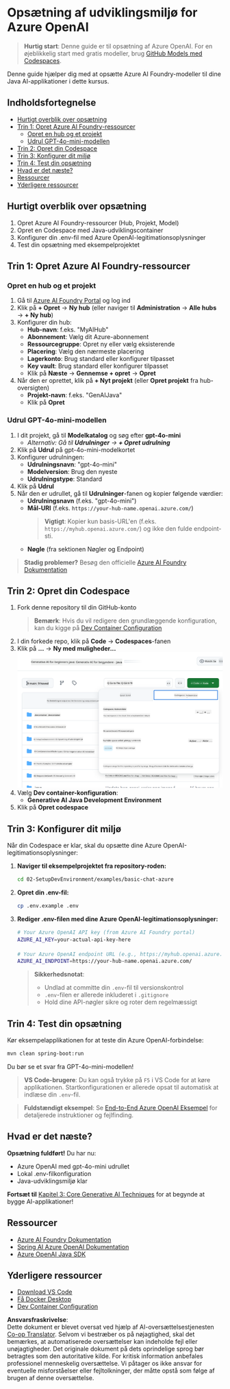 <!--
CO_OP_TRANSLATOR_METADATA:
{
  "original_hash": "bfdb4b4eadbee3a59ef742439f58326a",
  "translation_date": "2025-07-27T13:13:27+00:00",
  "source_file": "02-SetupDevEnvironment/getting-started-azure-openai.md",
  "language_code": "da"
}
-->
# Opsætning af udviklingsmiljø for Azure OpenAI

> **Hurtig start**: Denne guide er til opsætning af Azure OpenAI. For en øjeblikkelig start med gratis modeller, brug [GitHub Models med Codespaces](./README.md#quick-start-cloud).

Denne guide hjælper dig med at opsætte Azure AI Foundry-modeller til dine Java AI-applikationer i dette kursus.

## Indholdsfortegnelse

- [Hurtigt overblik over opsætning](../../../02-SetupDevEnvironment)
- [Trin 1: Opret Azure AI Foundry-ressourcer](../../../02-SetupDevEnvironment)
  - [Opret en hub og et projekt](../../../02-SetupDevEnvironment)
  - [Udrul GPT-4o-mini-modellen](../../../02-SetupDevEnvironment)
- [Trin 2: Opret din Codespace](../../../02-SetupDevEnvironment)
- [Trin 3: Konfigurer dit miljø](../../../02-SetupDevEnvironment)
- [Trin 4: Test din opsætning](../../../02-SetupDevEnvironment)
- [Hvad er det næste?](../../../02-SetupDevEnvironment)
- [Ressourcer](../../../02-SetupDevEnvironment)
- [Yderligere ressourcer](../../../02-SetupDevEnvironment)

## Hurtigt overblik over opsætning

1. Opret Azure AI Foundry-ressourcer (Hub, Projekt, Model)
2. Opret en Codespace med Java-udviklingscontainer
3. Konfigurer din .env-fil med Azure OpenAI-legitimationsoplysninger
4. Test din opsætning med eksempelprojektet

## Trin 1: Opret Azure AI Foundry-ressourcer

### Opret en hub og et projekt

1. Gå til [Azure AI Foundry Portal](https://ai.azure.com/) og log ind
2. Klik på **+ Opret** → **Ny hub** (eller naviger til **Administration** → **Alle hubs** → **+ Ny hub**)
3. Konfigurer din hub:
   - **Hub-navn**: f.eks. "MyAIHub"
   - **Abonnement**: Vælg dit Azure-abonnement
   - **Ressourcegruppe**: Opret ny eller vælg eksisterende
   - **Placering**: Vælg den nærmeste placering
   - **Lagerkonto**: Brug standard eller konfigurer tilpasset
   - **Key vault**: Brug standard eller konfigurer tilpasset
   - Klik på **Næste** → **Gennemse + opret** → **Opret**
4. Når den er oprettet, klik på **+ Nyt projekt** (eller **Opret projekt** fra hub-oversigten)
   - **Projekt-navn**: f.eks. "GenAIJava"
   - Klik på **Opret**

### Udrul GPT-4o-mini-modellen

1. I dit projekt, gå til **Modelkatalog** og søg efter **gpt-4o-mini**
   - *Alternativ: Gå til **Udrulninger** → **+ Opret udrulning***
2. Klik på **Udrul** på gpt-4o-mini-modelkortet
3. Konfigurer udrulningen:
   - **Udrulningsnavn**: "gpt-4o-mini"
   - **Modelversion**: Brug den nyeste
   - **Udrulningstype**: Standard
4. Klik på **Udrul**
5. Når den er udrullet, gå til **Udrulninger**-fanen og kopier følgende værdier:
   - **Udrulningsnavn** (f.eks. "gpt-4o-mini")
   - **Mål-URI** (f.eks. `https://your-hub-name.openai.azure.com/`) 
      > **Vigtigt**: Kopier kun basis-URL'en (f.eks. `https://myhub.openai.azure.com/`) og ikke den fulde endpoint-sti.
   - **Nøgle** (fra sektionen Nøgler og Endpoint)

> **Stadig problemer?** Besøg den officielle [Azure AI Foundry Dokumentation](https://learn.microsoft.com/azure/ai-foundry/how-to/create-projects?tabs=ai-foundry&pivots=hub-project)

## Trin 2: Opret din Codespace

1. Fork denne repository til din GitHub-konto
   > **Bemærk**: Hvis du vil redigere den grundlæggende konfiguration, kan du kigge på [Dev Container Configuration](../../../.devcontainer/devcontainer.json)
2. I din forkede repo, klik på **Code** → **Codespaces**-fanen
3. Klik på **...** → **Ny med muligheder...**
![opret en codespace med muligheder](../../../translated_images/codespaces.9945ded8ceb431a58e8bee7f212e8c62b55733b7e302fd58194fadc95472fa3c.da.png)
4. Vælg **Dev container-konfiguration**: 
   - **Generative AI Java Development Environment**
5. Klik på **Opret codespace**

## Trin 3: Konfigurer dit miljø

Når din Codespace er klar, skal du opsætte dine Azure OpenAI-legitimationsoplysninger:

1. **Naviger til eksempelprojektet fra repository-roden:**
   ```bash
   cd 02-SetupDevEnvironment/examples/basic-chat-azure
   ```

2. **Opret din .env-fil:**
   ```bash
   cp .env.example .env
   ```

3. **Rediger .env-filen med dine Azure OpenAI-legitimationsoplysninger:**
   ```bash
   # Your Azure OpenAI API key (from Azure AI Foundry portal)
   AZURE_AI_KEY=your-actual-api-key-here
   
   # Your Azure OpenAI endpoint URL (e.g., https://myhub.openai.azure.com/)
   AZURE_AI_ENDPOINT=https://your-hub-name.openai.azure.com/
   ```

   > **Sikkerhedsnotat**: 
   > - Undlad at committe din `.env`-fil til versionskontrol
   > - `.env`-filen er allerede inkluderet i `.gitignore`
   > - Hold dine API-nøgler sikre og roter dem regelmæssigt

## Trin 4: Test din opsætning

Kør eksempelapplikationen for at teste din Azure OpenAI-forbindelse:

```bash
mvn clean spring-boot:run
```

Du bør se et svar fra GPT-4o-mini-modellen!

> **VS Code-brugere**: Du kan også trykke på `F5` i VS Code for at køre applikationen. Startkonfigurationen er allerede opsat til automatisk at indlæse din `.env`-fil.

> **Fuldstændigt eksempel**: Se [End-to-End Azure OpenAI Eksempel](./examples/basic-chat-azure/README.md) for detaljerede instruktioner og fejlfinding.

## Hvad er det næste?

**Opsætning fuldført!** Du har nu:
- Azure OpenAI med gpt-4o-mini udrullet
- Lokal .env-filkonfiguration
- Java-udviklingsmiljø klar

**Fortsæt til** [Kapitel 3: Core Generative AI Techniques](../03-CoreGenerativeAITechniques/README.md) for at begynde at bygge AI-applikationer!

## Ressourcer

- [Azure AI Foundry Dokumentation](https://learn.microsoft.com/azure/ai-services/)
- [Spring AI Azure OpenAI Dokumentation](https://docs.spring.io/spring-ai/reference/api/clients/azure-openai-chat.html)
- [Azure OpenAI Java SDK](https://learn.microsoft.com/java/api/overview/azure/ai-openai-readme)

## Yderligere ressourcer

- [Download VS Code](https://code.visualstudio.com/Download)
- [Få Docker Desktop](https://www.docker.com/products/docker-desktop)
- [Dev Container Configuration](../../../.devcontainer/devcontainer.json)

**Ansvarsfraskrivelse**:  
Dette dokument er blevet oversat ved hjælp af AI-oversættelsestjenesten [Co-op Translator](https://github.com/Azure/co-op-translator). Selvom vi bestræber os på nøjagtighed, skal det bemærkes, at automatiserede oversættelser kan indeholde fejl eller unøjagtigheder. Det originale dokument på dets oprindelige sprog bør betragtes som den autoritative kilde. For kritisk information anbefales professionel menneskelig oversættelse. Vi påtager os ikke ansvar for eventuelle misforståelser eller fejltolkninger, der måtte opstå som følge af brugen af denne oversættelse.
